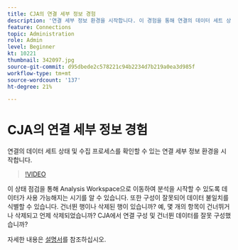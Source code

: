 ```yaml
---
title: CJA의 연결 세부 정보 경험
description: '연결 세부 정보 환경을 시작합니다. 이 경험을 통해 연결의 데이터 세트 상태와 수집 프로세스를 확인할 수 있습니다. '
feature: Connections
topic: Administration
role: Admin
level: Beginner
kt: 10221
thumbnail: 342097.jpg
source-git-commit: d95dbede2c578221c94b2234d7b219a0ea3d985f
workflow-type: tm+mt
source-wordcount: '137'
ht-degree: 21%

---
```



# CJA의 연결 세부 정보 경험

연결의 데이터 세트 상태 및 수집 프로세스를 확인할 수 있는 연결 세부 정보 환경을 시작합니다.

>[!VIDEO](https://video.tv.adobe.com/v/342097/?quality=12&learn=on)

이 상태 점검을 통해 Analysis Workspace으로 이동하여 분석을 시작할 수 있도록 데이터가 사용 가능해지는 시기를 알 수 있습니다. 또한 구성이 잘못되어 데이터 불일치를 식별할 수 있습니다. 건너뛴 행이나 삭제된 행이 있습니까? 예, 몇 개의 항목이 건너뛰거나 삭제되고 언제 삭제되었습니까? CJA에서 연결 구성 및 건너뛴 데이터를 잘못 구성했습니까?

자세한 내용은 [설명서](https://experienceleague.adobe.com/docs/analytics-platform/using/cja-connections/manage-connections.html)를 참조하십시오.

